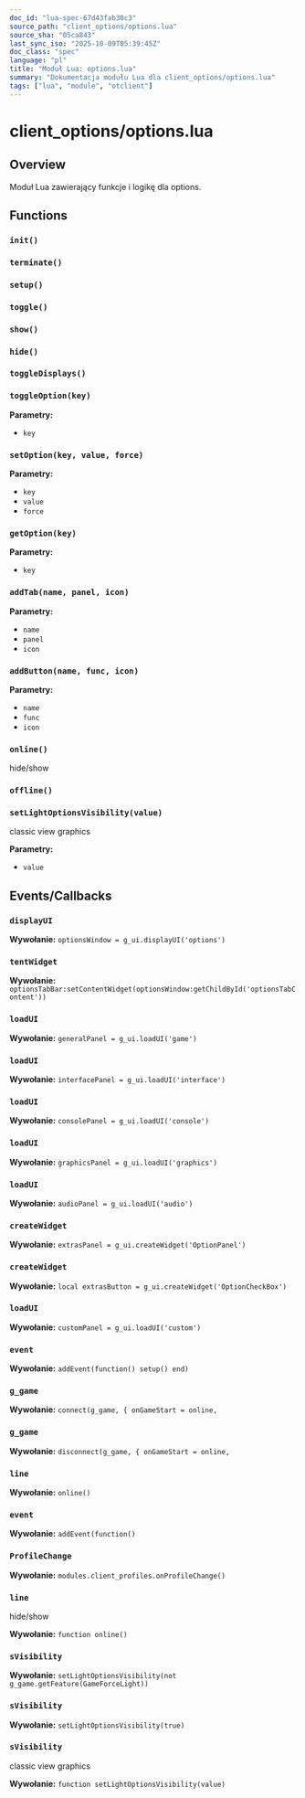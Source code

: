 ```yaml
---
doc_id: "lua-spec-67d43fab30c3"
source_path: "client_options/options.lua"
source_sha: "05ca843"
last_sync_iso: "2025-10-09T05:39:45Z"
doc_class: "spec"
language: "pl"
title: "Moduł Lua: options.lua"
summary: "Dokumentacja modułu Lua dla client_options/options.lua"
tags: ["lua", "module", "otclient"]
---
```


# client_options/options.lua

## Overview

Moduł Lua zawierający funkcje i logikę dla options.

## Functions

### `init()`

### `terminate()`

### `setup()`

### `toggle()`

### `show()`

### `hide()`

### `toggleDisplays()`

### `toggleOption(key)`

**Parametry:**

- `key`

### `setOption(key, value, force)`

**Parametry:**

- `key`
- `value`
- `force`

### `getOption(key)`

**Parametry:**

- `key`

### `addTab(name, panel, icon)`

**Parametry:**

- `name`
- `panel`
- `icon`

### `addButton(name, func, icon)`

**Parametry:**

- `name`
- `func`
- `icon`

### `online()`

hide/show

### `offline()`

### `setLightOptionsVisibility(value)`

classic view graphics

**Parametry:**

- `value`

## Events/Callbacks

### `displayUI`

**Wywołanie:** `optionsWindow = g_ui.displayUI('options')`

### `tentWidget`

**Wywołanie:** `optionsTabBar:setContentWidget(optionsWindow:getChildById('optionsTabContent'))`

### `loadUI`

**Wywołanie:** `generalPanel = g_ui.loadUI('game')`

### `loadUI`

**Wywołanie:** `interfacePanel = g_ui.loadUI('interface')`

### `loadUI`

**Wywołanie:** `consolePanel = g_ui.loadUI('console')`

### `loadUI`

**Wywołanie:** `graphicsPanel = g_ui.loadUI('graphics')`

### `loadUI`

**Wywołanie:** `audioPanel = g_ui.loadUI('audio')`

### `createWidget`

**Wywołanie:** `extrasPanel = g_ui.createWidget('OptionPanel')`

### `createWidget`

**Wywołanie:** `local extrasButton = g_ui.createWidget('OptionCheckBox')`

### `loadUI`

**Wywołanie:** `customPanel = g_ui.loadUI('custom')`

### `event`

**Wywołanie:** `addEvent(function() setup() end)`

### `g_game`

**Wywołanie:** `connect(g_game, { onGameStart = online,`

### `g_game`

**Wywołanie:** `disconnect(g_game, { onGameStart = online,`

### `line`

**Wywołanie:** `online()`

### `event`

**Wywołanie:** `addEvent(function()`

### `ProfileChange`

**Wywołanie:** `modules.client_profiles.onProfileChange()`

### `line`

hide/show

**Wywołanie:** `function online()`

### `sVisibility`

**Wywołanie:** `setLightOptionsVisibility(not g_game.getFeature(GameForceLight))`

### `sVisibility`

**Wywołanie:** `setLightOptionsVisibility(true)`

### `sVisibility`

classic view graphics

**Wywołanie:** `function setLightOptionsVisibility(value)`
